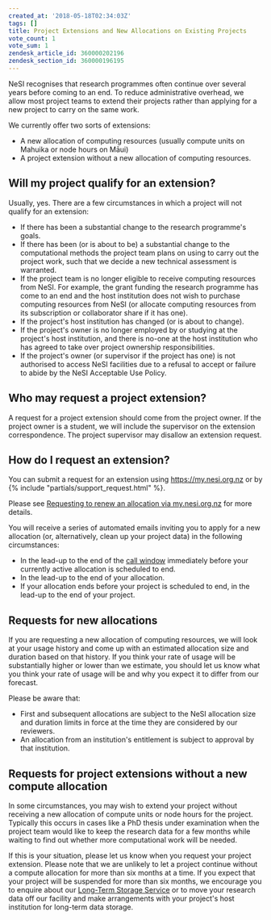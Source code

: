 ```yaml
---
created_at: '2018-05-18T02:34:03Z'
tags: []
title: Project Extensions and New Allocations on Existing Projects
vote_count: 1
vote_sum: 1
zendesk_article_id: 360000202196
zendesk_section_id: 360000196195
---
```


NeSI recognises that research programmes often continue over several
years before coming to an end. To reduce administrative overhead, we
allow most project teams to extend their projects rather than applying
for a new project to carry on the same work.

We currently offer two sorts of extensions:

- A new allocation of computing resources (usually compute units on
    Mahuika or node hours on Māui)
- A project extension without a new allocation of computing resources.

## Will my project qualify for an extension?

Usually, yes. There are a few circumstances in which a project will not
qualify for an extension:

- If there has been a substantial change to the research programme's
    goals.
- If there has been (or is about to be) a substantial change to the
    computational methods the project team plans on using to carry out
    the project work, such that we decide a new technical assessment is
    warranted.
- If the project team is no longer eligible to receive computing
    resources from NeSI. For example, the grant funding the research
    programme has come to an end and the host institution does not wish
    to purchase computing resources from NeSI (or allocate computing
    resources from its subscription or collaborator share if it has
    one).
- If the project's host institution has changed (or is about to
    change).
- If the project's owner is no longer employed by or studying at the
    project's host institution, and there is no-one at the host
    institution who has agreed to take over project ownership
    responsibilities.
- If the project's owner (or supervisor if the project has one) is not
    authorised to access NeSI facilities due to a refusal to accept or
    failure to abide by the NeSI Acceptable Use Policy.

## Who may request a project extension?

A request for a project extension should come from the project owner. If
the project owner is a student, we will include the supervisor on the
extension correspondence. The project supervisor may disallow an
extension request.

## How do I request an extension?

You can submit a request for an extension using <https://my.nesi.org.nz>
or by {% include "partials/support_request.html" %}.

Please see [Requesting to renew an allocation via
my.nesi.org.nz](../../Getting_Started/my-nesi-org-nz/Requesting_to_renew_an_allocation_via_my-nesi-org-nz.md)
for more details.

You will receive a series of automated emails inviting you to apply for
a new allocation (or, alternatively, clean up your project data) in the
following circumstances:

- In the lead-up to the end of the [call
    window](https://www.nesi.org.nz/news/2018/04/new-application-process-merit-postgraduate-allocations)
    immediately before your currently active allocation is scheduled to
    end.
- In the lead-up to the end of your allocation.
- If your allocation ends before your project is scheduled to end, in
    the lead-up to the end of your project.

## Requests for new allocations

If you are requesting a new allocation of computing resources, we will
look at your usage history and come up with an estimated allocation size
and duration based on that history. If you think your rate of usage will
be substantially higher or lower than we estimate, you should let us
know what you think your rate of usage will be and why you expect it to
differ from our forecast.

Please be aware that:

- First and subsequent allocations are subject to the NeSI allocation
    size and duration limits in force at the time they are considered by
    our reviewers.
- An allocation from an institution's entitlement is subject to
    approval by that institution.

## Requests for project extensions without a new compute allocation

In some circumstances, you may wish to extend your project without
receiving a new allocation of compute units or node hours for the
project. Typically this occurs in cases like a PhD thesis under
examination when the project team would like to keep the research data
for a few months while waiting to find out whether more computational
work will be needed.

If this is your situation, please let us know when you request your
project extension. Please note that we are unlikely to let a project
continue without a compute allocation for more than six months at a
time. If you expect that your project will be suspended for more than
six months, we encourage you to enquire about our [Long-Term Storage
Service](../../Storage/Long_Term_Storage/Nearline_long_term_storage/Nearline_Long_Term_Storage_Service.md) or
to move your research data off our facility and make arrangements with
your project's host institution for long-term data storage.
